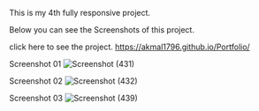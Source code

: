 This is my 4th fully responsive project.

Below you can see the Screenshots of this project.

click here to see the project.
https://akmal1796.github.io/Portfolio/

Screenshot 01
![Screenshot (431)](https://github.com/Akmal1796/Portfolio/assets/105329445/f04a8efc-5d75-49ed-af33-9acde38677ca)

Screenshot 02
![Screenshot (432)](https://github.com/Akmal1796/Portfolio/assets/105329445/d579e483-1ea0-4934-b9ca-a6ab9e47576a)

Screenshot 03
![Screenshot (439)](https://github.com/Akmal1796/Portfolio/assets/105329445/bb2313cb-8faa-4c57-bd22-4f9bca9463de)
